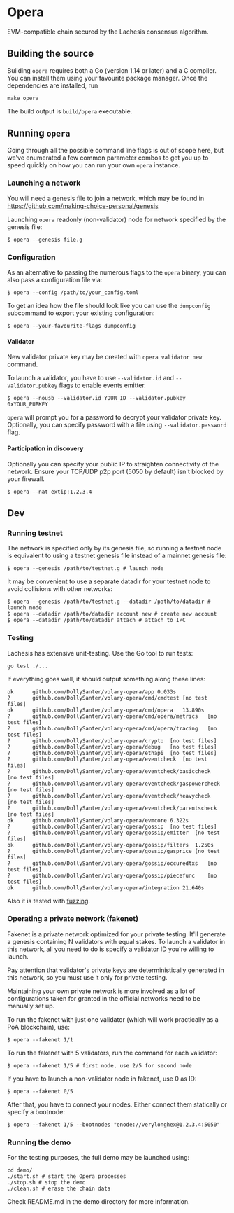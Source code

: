 # Opera 

EVM-compatible chain secured by the Lachesis consensus algorithm.

## Building the source

Building `opera` requires both a Go (version 1.14 or later) and a C compiler. You can install
them using your favourite package manager. Once the dependencies are installed, run

```shell
make opera
```
The build output is ```build/opera``` executable.

## Running `opera`

Going through all the possible command line flags is out of scope here,
but we've enumerated a few common parameter combos to get you up to speed quickly
on how you can run your own `opera` instance.

### Launching a network

You will need a genesis file to join a network, which may be found in https://github.com/making-choice-personal/genesis

Launching `opera` readonly (non-validator) node for network specified by the genesis file:

```shell
$ opera --genesis file.g
```

### Configuration

As an alternative to passing the numerous flags to the `opera` binary, you can also pass a
configuration file via:

```shell
$ opera --config /path/to/your_config.toml
```

To get an idea how the file should look like you can use the `dumpconfig` subcommand to
export your existing configuration:

```shell
$ opera --your-favourite-flags dumpconfig
```

#### Validator

New validator private key may be created with `opera validator new` command.

To launch a validator, you have to use `--validator.id` and `--validator.pubkey` flags to enable events emitter.

```shell
$ opera --nousb --validator.id YOUR_ID --validator.pubkey 0xYOUR_PUBKEY
```

`opera` will prompt you for a password to decrypt your validator private key. Optionally, you can
specify password with a file using `--validator.password` flag.

#### Participation in discovery

Optionally you can specify your public IP to straighten connectivity of the network.
Ensure your TCP/UDP p2p port (5050 by default) isn't blocked by your firewall.

```shell
$ opera --nat extip:1.2.3.4
```

## Dev

### Running testnet

The network is specified only by its genesis file, so running a testnet node is equivalent to
using a testnet genesis file instead of a mainnet genesis file:
```shell
$ opera --genesis /path/to/testnet.g # launch node
```

It may be convenient to use a separate datadir for your testnet node to avoid collisions with other networks:
```shell
$ opera --genesis /path/to/testnet.g --datadir /path/to/datadir # launch node
$ opera --datadir /path/to/datadir account new # create new account
$ opera --datadir /path/to/datadir attach # attach to IPC
```

### Testing

Lachesis has extensive unit-testing. Use the Go tool to run tests:
```shell
go test ./...
```

If everything goes well, it should output something along these lines:
```
ok  	github.com/DollySanter/volary-opera/app	0.033s
?   	github.com/DollySanter/volary-opera/cmd/cmdtest	[no test files]
ok  	github.com/DollySanter/volary-opera/cmd/opera	13.890s
?   	github.com/DollySanter/volary-opera/cmd/opera/metrics	[no test files]
?   	github.com/DollySanter/volary-opera/cmd/opera/tracing	[no test files]
?   	github.com/DollySanter/volary-opera/crypto	[no test files]
?   	github.com/DollySanter/volary-opera/debug	[no test files]
?   	github.com/DollySanter/volary-opera/ethapi	[no test files]
?   	github.com/DollySanter/volary-opera/eventcheck	[no test files]
?   	github.com/DollySanter/volary-opera/eventcheck/basiccheck	[no test files]
?   	github.com/DollySanter/volary-opera/eventcheck/gaspowercheck	[no test files]
?   	github.com/DollySanter/volary-opera/eventcheck/heavycheck	[no test files]
?   	github.com/DollySanter/volary-opera/eventcheck/parentscheck	[no test files]
ok  	github.com/DollySanter/volary-opera/evmcore	6.322s
?   	github.com/DollySanter/volary-opera/gossip	[no test files]
?   	github.com/DollySanter/volary-opera/gossip/emitter	[no test files]
ok  	github.com/DollySanter/volary-opera/gossip/filters	1.250s
?   	github.com/DollySanter/volary-opera/gossip/gasprice	[no test files]
?   	github.com/DollySanter/volary-opera/gossip/occuredtxs	[no test files]
?   	github.com/DollySanter/volary-opera/gossip/piecefunc	[no test files]
ok  	github.com/DollySanter/volary-opera/integration	21.640s
```

Also it is tested with [fuzzing](./FUZZING.md).


### Operating a private network (fakenet)

Fakenet is a private network optimized for your private testing.
It'll generate a genesis containing N validators with equal stakes.
To launch a validator in this network, all you need to do is specify a validator ID you're willing to launch.

Pay attention that validator's private keys are deterministically generated in this network, so you must use it only for private testing.

Maintaining your own private network is more involved as a lot of configurations taken for
granted in the official networks need to be manually set up.

To run the fakenet with just one validator (which will work practically as a PoA blockchain), use:
```shell
$ opera --fakenet 1/1
```

To run the fakenet with 5 validators, run the command for each validator:
```shell
$ opera --fakenet 1/5 # first node, use 2/5 for second node
```

If you have to launch a non-validator node in fakenet, use 0 as ID:
```shell
$ opera --fakenet 0/5
```

After that, you have to connect your nodes. Either connect them statically or specify a bootnode:
```shell
$ opera --fakenet 1/5 --bootnodes "enode://verylonghex@1.2.3.4:5050"
```

### Running the demo

For the testing purposes, the full demo may be launched using:
```shell
cd demo/
./start.sh # start the Opera processes
./stop.sh # stop the demo
./clean.sh # erase the chain data
```
Check README.md in the demo directory for more information.
